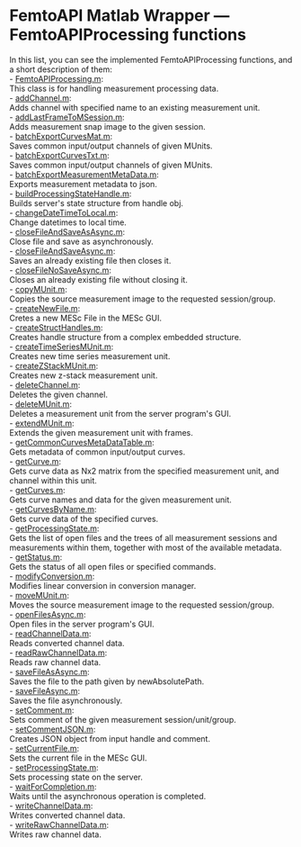 # FemtoAPI Matlab Wrapper — FemtoAPIProcessing functions

In this list, you can see the implemented FemtoAPIProcessing functions, and a short description of them:  
	- [FemtoAPIProcessing.m](https://github.com/Femtonics/FemtoAPI/blob/main/Matlab/+femtoAPI/src/FemtoAPIProcessing/@FemtoAPIProcessing/FemtoAPIProcessing.m):  
		This class is for handling measurement processing data.  
	- [addChannel.m](https://github.com/Femtonics/FemtoAPI/blob/main/Matlab/+femtoAPI/src/FemtoAPIProcessing/@FemtoAPIProcessing/addChannel.m):  
		Adds channel with specified name to an existing measurement unit.  
	- [addLastFrameToMSession.m](https://github.com/Femtonics/FemtoAPI/blob/main/Matlab/+femtoAPI/src/FemtoAPIProcessing/@FemtoAPIProcessing/addLastFrameToMSession.m):  
		Adds measurement snap image to the given session.  
	- [batchExportCurvesMat.m](https://github.com/Femtonics/FemtoAPI/blob/main/Matlab/+femtoAPI/src/FemtoAPIProcessing/@FemtoAPIProcessing/batchExportCurvesMat.m):  
		Saves common input/output channels of given MUnits.  
	- [batchExportCurvesTxt.m](https://github.com/Femtonics/FemtoAPI/blob/main/Matlab/+femtoAPI/src/FemtoAPIProcessing/@FemtoAPIProcessing/batchExportCurvesTxt.m):  
		Saves common input/output channels of given MUnits.  
	- [batchExportMeasurementMetaData.m](https://github.com/Femtonics/FemtoAPI/blob/main/Matlab/+femtoAPI/src/FemtoAPIProcessing/@FemtoAPIProcessing/batchExportMeasurementMetaData.m):  
		Exports measurement metadata to json.   
	- [buildProcessingStateHandle.m](https://github.com/Femtonics/FemtoAPI/blob/main/Matlab/+femtoAPI/src/FemtoAPIProcessing/@FemtoAPIProcessing/buildProcessingStateHandle.m):  
		Builds server's state structure from handle obj.  
	- [changeDateTimeToLocal.m](https://github.com/Femtonics/FemtoAPI/blob/main/Matlab/+femtoAPI/src/FemtoAPIProcessing/@FemtoAPIProcessing/changeDateTimeToLocal.m):  
		Change datetimes to local time.  
	- [closeFileAndSaveAsAsync.m](https://github.com/Femtonics/FemtoAPI/blob/main/Matlab/+femtoAPI/src/FemtoAPIProcessing/@FemtoAPIProcessing/closeFileAndSaveAsAsync.m):  
		Close file and save as asynchronously.  
	- [closeFileAndSaveAsync.m](https://github.com/Femtonics/FemtoAPI/blob/main/Matlab/+femtoAPI/src/FemtoAPIProcessing/@FemtoAPIProcessing/closeFileAndSaveAsync.m):  
		Saves an already existing file then closes it.  
	- [closeFileNoSaveAsync.m](https://github.com/Femtonics/FemtoAPI/blob/main/Matlab/+femtoAPI/src/FemtoAPIProcessing/@FemtoAPIProcessing/closeFileNoSaveAsync.m):  
		Closes an already existing file without closing it.  
	- [copyMUnit.m](https://github.com/Femtonics/FemtoAPI/blob/main/Matlab/+femtoAPI/src/FemtoAPIProcessing/@FemtoAPIProcessing/copyMUnit.m):  
		Copies the source measurement image to the requested session/group.  
	- [createNewFile.m](https://github.com/Femtonics/FemtoAPI/blob/main/Matlab/+femtoAPI/src/FemtoAPIProcessing/@FemtoAPIProcessing/createNewFile.m):  
		Cretes a new MESc File in the MESc GUI.  
	- [createStructHandles.m](https://github.com/Femtonics/FemtoAPI/blob/main/Matlab/+femtoAPI/src/FemtoAPIProcessing/@FemtoAPIProcessing/createStructHandles.m):  
		Creates handle structure from a complex embedded structure.  
	- [createTimeSeriesMUnit.m](https://github.com/Femtonics/FemtoAPI/blob/main/Matlab/+femtoAPI/src/FemtoAPIProcessing/@FemtoAPIProcessing/createTimeSeriesMUnit.m):  
		Creates new time series measurement unit.  
	- [createZStackMUnit.m](https://github.com/Femtonics/FemtoAPI/blob/main/Matlab/+femtoAPI/src/FemtoAPIProcessing/@FemtoAPIProcessing/createZStackMUnit.m):  
		Creates new z-stack measurement unit.  
	- [deleteChannel.m](https://github.com/Femtonics/FemtoAPI/blob/main/Matlab/+femtoAPI/src/FemtoAPIProcessing/@FemtoAPIProcessing/deleteChannel.m):  
		Deletes the given channel.  
	- [deleteMUnit.m](https://github.com/Femtonics/FemtoAPI/blob/main/Matlab/+femtoAPI/src/FemtoAPIProcessing/@FemtoAPIProcessing/deleteMUnit.m):  
		Deletes a measurement unit from the server program's GUI.  
	- [extendMUnit.m](https://github.com/Femtonics/FemtoAPI/blob/main/Matlab/+femtoAPI/src/FemtoAPIProcessing/@FemtoAPIProcessing/extendMUnit.m):  
		Extends the given measurement unit with frames.  
	- [getCommonCurvesMetaDataTable.m](https://github.com/Femtonics/FemtoAPI/blob/main/Matlab/+femtoAPI/src/FemtoAPIProcessing/@FemtoAPIProcessing/getCommonCurvesMetaDataTable.m):  
		Gets metadata of common input/output curves.  
	- [getCurve.m](https://github.com/Femtonics/FemtoAPI/blob/main/Matlab/+femtoAPI/src/FemtoAPIProcessing/@FemtoAPIProcessing/getCurve.m):  
		Gets curve data as Nx2 matrix from the specified measurement unit, and channel within this unit.  
	- [getCurves.m](https://github.com/Femtonics/FemtoAPI/blob/main/Matlab/+femtoAPI/src/FemtoAPIProcessing/@FemtoAPIProcessing/getCurves.m):  
		Gets curve names and data for the given measurement unit.  
	- [getCurvesByName.m](https://github.com/Femtonics/FemtoAPI/blob/main/Matlab/+femtoAPI/src/FemtoAPIProcessing/@FemtoAPIProcessing/getCurvesByName.m):  
		Gets curve data of the specified curves.   
	- [getProcessingState.m](https://github.com/Femtonics/FemtoAPI/blob/main/Matlab/+femtoAPI/src/FemtoAPIProcessing/@FemtoAPIProcessing/getProcessingState.m):  
		Gets the list of open files and the trees of all measurement sessions and measurements within them, together with most of the available metadata.  
	- [getStatus.m](https://github.com/Femtonics/FemtoAPI/blob/main/Matlab/+femtoAPI/src/FemtoAPIProcessing/@FemtoAPIProcessing/getStatus.m):  
		Gets the status of all open files or specified commands.  
	- [modifyConversion.m](https://github.com/Femtonics/FemtoAPI/blob/main/Matlab/+femtoAPI/src/FemtoAPIProcessing/@FemtoAPIProcessing/modifyConversion.m):  
		Modifies linear conversion in conversion manager.  
	- [moveMUnit.m](https://github.com/Femtonics/FemtoAPI/blob/main/Matlab/+femtoAPI/src/FemtoAPIProcessing/@FemtoAPIProcessing/moveMUnit.m):  
		Moves the source measurement image to the requested session/group.  
	- [openFilesAsync.m](https://github.com/Femtonics/FemtoAPI/blob/main/Matlab/+femtoAPI/src/FemtoAPIProcessing/@FemtoAPIProcessing/openFilesAsync.m):  
		Open files in the server program's GUI.   
	- [readChannelData.m](https://github.com/Femtonics/FemtoAPI/blob/main/Matlab/+femtoAPI/src/FemtoAPIProcessing/@FemtoAPIProcessing/readChannelData.m):  
		Reads converted channel data.  
	- [readRawChannelData.m](https://github.com/Femtonics/FemtoAPI/blob/main/Matlab/+femtoAPI/src/FemtoAPIProcessing/@FemtoAPIProcessing/readRawChannelData.m):  
		Reads raw channel data.  
	- [saveFileAsAsync.m](https://github.com/Femtonics/FemtoAPI/blob/main/Matlab/+femtoAPI/src/FemtoAPIProcessing/@FemtoAPIProcessing/saveFileAsAsync.m):  
		Saves the file to the path given by newAbsolutePath.  
	- [saveFileAsync.m](https://github.com/Femtonics/FemtoAPI/blob/main/Matlab/+femtoAPI/src/FemtoAPIProcessing/@FemtoAPIProcessing/saveFileAsync.m):  
		Saves the file asynchronously.  
	- [setComment.m](https://github.com/Femtonics/FemtoAPI/blob/main/Matlab/+femtoAPI/src/FemtoAPIProcessing/@FemtoAPIProcessing/setComment.m):  
		Sets comment of the given measurement session/unit/group.  
	- [setCommentJSON.m](https://github.com/Femtonics/FemtoAPI/blob/main/Matlab/+femtoAPI/src/FemtoAPIProcessing/@FemtoAPIProcessing/setCommentJSON.m):  
		Creates JSON object from input handle and comment.  
	- [setCurrentFile.m](https://github.com/Femtonics/FemtoAPI/blob/main/Matlab/+femtoAPI/src/FemtoAPIProcessing/@FemtoAPIProcessing/setCurrentFile.m):  
		Sets the current file in the MESc GUI.  
	- [setProcessingState.m](https://github.com/Femtonics/FemtoAPI/blob/main/Matlab/+femtoAPI/src/FemtoAPIProcessing/@FemtoAPIProcessing/setProcessingState.m):  
		Sets processing state on the server.  
	- [waitForCompletion.m](https://github.com/Femtonics/FemtoAPI/blob/main/Matlab/+femtoAPI/src/FemtoAPIProcessing/@FemtoAPIProcessing/waitForCompletion.m):  
		Waits until the asynchronous operation is completed.  
	- [writeChannelData.m](https://github.com/Femtonics/FemtoAPI/blob/main/Matlab/+femtoAPI/src/FemtoAPIProcessing/@FemtoAPIProcessing/writeChannelData.m):  
		Writes converted channel data.  
	- [writeRawChannelData.m](https://github.com/Femtonics/FemtoAPI/blob/main/Matlab/+femtoAPI/src/FemtoAPIProcessing/@FemtoAPIProcessing/writeRawChannelData.m):  
		Writes raw channel data.  
